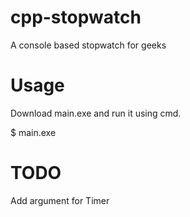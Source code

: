 # cpp-stopwatch
A console based stopwatch for geeks

# Usage
Download main.exe and run it using cmd.

$ main.exe

# TODO 

Add argument for Timer
